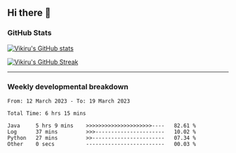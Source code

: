 ## Hi there 👋

### GitHub Stats

[![Vikiru's GitHub stats](https://github-readme-stats.vercel.app/api?username=vikiru&theme=nightowl&include_all_commits=true&count_private=true&hide=stars,contribs&show_icons=true)](https://github.com/anuraghazra/github-readme-stats)

[![Vikiru's GitHub Streak](https://streak-stats.demolab.com/?user=vikiru&theme=nightowl&hide_border=true&date_format=M%20j%5B%2C%20Y%5D)](https://github.com/DenverCoder1/github-readme-streak-stats)

---

### Weekly developmental breakdown

<!--START_SECTION:waka-->

```text
From: 12 March 2023 - To: 19 March 2023

Total Time: 6 hrs 15 mins

Java     5 hrs 9 mins    >>>>>>>>>>>>>>>>>>>>>----   82.61 %
Log      37 mins         >>>----------------------   10.02 %
Python   27 mins         >>-----------------------   07.34 %
Other    0 secs          -------------------------   00.03 %
```

<!--END_SECTION:waka-->
